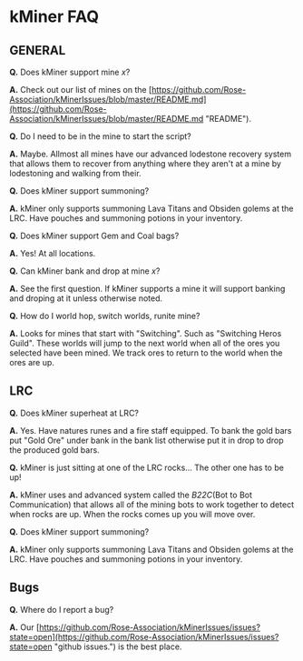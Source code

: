 # kMiner FAQ #

## GENERAL ##

**Q.** Does kMiner support mine *x*?

**A.** Check out our list of mines on the [https://github.com/Rose-Association/kMinerIssues/blob/master/README.md](https://github.com/Rose-Association/kMinerIssues/blob/master/README.md "README").


**Q.** Do I need to be in the mine to start the script?

**A.** Maybe. Allmost all mines have our advanced lodestone recovery system that allows them to recover from anything where they aren't at a mine by lodestoning and walking from their.

**Q.** Does kMiner support summoning?

**A.** kMiner only supports summoning Lava Titans and Obsiden golems at the LRC. Have pouches and summoning potions in your inventory.

**Q.** Does kMiner support Gem and Coal bags?

**A.** Yes! At all locations.

**Q.** Can kMiner bank and drop at mine *x*?

**A.** See the first question. If kMiner supports a mine it will support banking and droping at it unless otherwise noted.

**Q.** How do I world hop, switch worlds, runite mine?

**A.** Looks for mines that start with "Switching". Such as "Switching Heros Guild". These worlds will jump to the next world when all of the ores you selected have been mined. We track ores to return to the world when the ores are up.


## LRC ##


**Q.** Does kMiner superheat at LRC?

**A.** Yes. Have natures runes and a fire staff equipped. To bank the gold bars put "Gold Ore" under bank in the bank list otherwise put it in drop to drop the produced gold bars.

**Q.** kMiner is just sitting at one of the LRC rocks... The other one has to be up!

**A.** kMiner uses and advanced system called the *B22C*(Bot to Bot Communication) that allows all of the mining bots to work together to detect when rocks are up. When the rocks comes up you will move over.

**Q.** Does kMiner support summoning?

**A.** kMiner only supports summoning Lava Titans and Obsiden golems at the LRC. Have pouches and summoning potions in your inventory.



## Bugs ##

**Q.** Where do I report a bug?

**A.** Our [https://github.com/Rose-Association/kMinerIssues/issues?state=open](https://github.com/Rose-Association/kMinerIssues/issues?state=open "github issues.") is the best place.